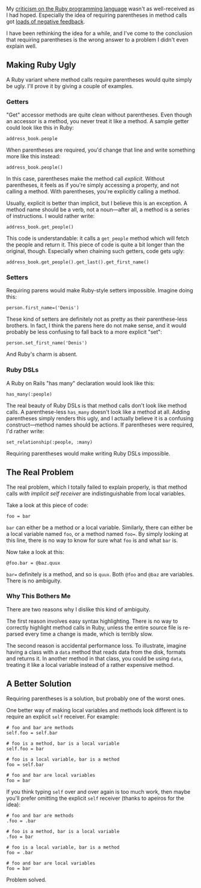 My [criticism on the Ruby programming language](/journal/2008/what-i-dont-like-about-ruby/) wasn't as well-received as I had hoped. Especially the idea of requiring parentheses in method calls got [loads of negative feedback](http://reddit.com/r/programming/info/65g1r/comments/).

I have been rethinking the idea for a while, and I've come to the conclusion that requiring parentheses is the wrong answer to a problem I didn't even explain well. 

## Making Ruby Ugly

A Ruby variant where method calls require parentheses would quite simply be ugly. I'll prove it by giving a couple of examples.

### Getters

"Get" accessor methods are quite clean without parentheses. Even though an accessor is a method, you never treat it like a method. A sample getter could look like this in Ruby:

<pre><code><span class="variable">address_book</span>.<span class="function">people</span></code></pre>

When parentheses are required, you'd change that line and write something more like this instead:

<pre><code><span class="variable">address_book</span>.<span class="function">people</span>()</code></pre>

In this case, parentheses make the method call *explicit*. Without parentheses, it feels as if you're simply accessing a property, and not calling a method. With parentheses, you're explicitly calling a method.

Usually, explicit is better than implicit, but I believe this is an exception. A method name should be a verb, not a noun—after all, a method is a series of instructions. I would rather write:

<pre><code><span class="variable">address_book</span>.<span class="function">get_people</span>()</code></pre>

This code is understandable: it calls a `get_people` method which will fetch the people and return it. This piece of code is quite a bit longer than the original, though. Especially when chaining such getters, code gets ugly:

<pre><code><span class="variable">address_book</span>.<span class="function">get_people</span>().<span class="function">get_last</span>().<span class="function">get_first_name</span>()</code></pre>

### Setters

Requiring parens would make Ruby-style setters impossible. Imagine doing this:

<pre><code><span class="variable">person</span>.<span class="function">first_name=</span>(<span class="string">'Denis'</span>)</code></pre>

These kind of setters are definitely not as pretty as their parenthese-less brothers. In fact, I think the parens here do not make sense, and it would probably be less confusing to fall back to a more explicit "set":

<pre><code><span class="variable">person</span>.<span class="function">set_first_name</span>(<span class="string">'Denis'</span>)</code></pre>

And Ruby's charm is absent.

### Ruby DSLs

A Ruby on Rails "has many" declaration would look like this:

<pre><code><span class="function">has_many</span>(<span class="symbol">:people</span>)</code></pre>

The real beauty of Ruby DSLs is that method calls don't look like method calls. A parenthese-less `has_many` doesn't look like a method at all. Adding parentheses simply renders this ugly, and I actually believe it is a confusing construct—method names should be actions. If parentheses were required, I'd rather write:

<pre><code><span class="function">set_relationship</span>(<span class="symbol">:people</span>, <span class="symbol">:many</span>)</code></pre>

Requiring parentheses would make writing Ruby DSLs impossible.

## The Real Problem

The real problem, which I totally failed to explain properly, is that method calls *with implicit self receiver* are indistinguishable from local variables.

Take a look at this piece of code:

	foo = bar

`bar` can either be a method or a local variable. Similarly, there can either be a local variable named `foo`, or a method named `foo=`. By simply looking at this line, there is no way to know for sure what `foo` is and what `bar` is.

Now take a look at this:

	@foo.bar = @baz.quux

`bar=` definitely is a method, and so is `quux`. Both `@foo` and `@baz` are variables. There is no ambiguity.

### Why This Bothers Me

There are two reasons why I dislike this kind of ambiguity.

The first reason involves easy syntax highlighting. There is no way to correctly highlight method calls in Ruby, unless the entire source file is re-parsed every time a change is made, which is terribly slow.

The second reason is accidental performance loss. To illustrate, imagine having a class with a `data` method that reads data from the disk, formats and returns it. In another method in that class, you could be using `data`, treating it like a local variable instead of a rather expensive method.

## A Better Solution

Requiring parentheses is a solution, but probably one of the worst ones.

One better way of making local variables and methods look different is to require an explicit `self` receiver. For example:

<pre><code><span class="comment"># foo and bar are methods</span>
<span class="variable">self</span>.<span class="function">foo</span> = <span class="variable">self</span>.<span class="function">bar</span></span>

<span class="comment"># foo is a method, bar is a local variable</span>
<span class="variable">self</span>.<span class="function">foo</span> = <span class="variable">bar</span>

<span class="comment"># foo is a local variable, bar is a method</span>
<span class="variable">foo</span> = <span class="variable">self</span>.<span class="function">bar</span>

<span class="comment"># foo and bar are local variables</span>
<span class="variable">foo</span> = <span class="variable">bar</span></code></pre>

If you think typing `self` over and over again is too much work, then maybe you'll prefer omitting the explicit `self` receiver (thanks to apeiros for the idea):

<pre><code><span class="comment"># foo and bar are methods</span>
.<span class="function">foo</span> = .<span class="function">bar</span>

<span class="comment"># foo is a method, bar is a local variable</span>
.<span class="function">foo</span> = <span class="variable">bar</span>

<span class="comment"># foo is a local variable, bar is a method</span>
<span class="variable">foo</span> = .<span class="function">bar</span>

<span class="comment"># foo and bar are local variables</span>
<span class="variable">foo</span> = <span class="variable">bar</span></code></pre>

Problem solved.
